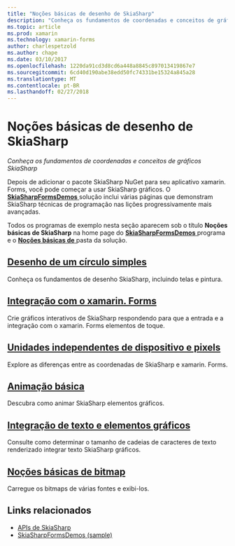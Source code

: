 ```yaml
---
title: "Noções básicas de desenho de SkiaSharp"
description: "Conheça os fundamentos de coordenadas e conceitos de gráficos SkiaSharp"
ms.topic: article
ms.prod: xamarin
ms.technology: xamarin-forms
author: charlespetzold
ms.author: chape
ms.date: 03/10/2017
ms.openlocfilehash: 1220da91cd3d8cd6a448a8845c897013419867e7
ms.sourcegitcommit: 6cd40d190abe38edd50fc74331be15324a845a28
ms.translationtype: MT
ms.contentlocale: pt-BR
ms.lasthandoff: 02/27/2018
---
```

# <a name="skiasharp-drawing-basics"></a>Noções básicas de desenho de SkiaSharp

_Conheça os fundamentos de coordenadas e conceitos de gráficos SkiaSharp_

Depois de adicionar o pacote SkiaSharp NuGet para seu aplicativo xamarin. Forms, você pode começar a usar SkiaSharp gráficos. O [ **SkiaSharpFormsDemos** ](https://developer.xamarin.com/samples/xamarin-forms/SkiaSharpForms/SkiaSharpFormsDemos/) solução inclui várias páginas que demonstram SkiaSharp técnicas de programação nas lições progressivamente mais avançadas.

Todos os programas de exemplo nesta seção aparecem sob o título **Noções básicas de SkiaSharp** na home page do [ **SkiaSharpFormsDemos** ](https://developer.xamarin.com/samples/xamarin-forms/SkiaSharpForms/SkiaSharpFormsDemos/) programa e o [ **Noções básicas de** ](https://github.com/xamarin/xamarin-forms-samples/tree/master/SkiaSharpForms/SkiaSharpFormsDemos/SkiaSharpFormsDemos/SkiaSharpFormsDemos/Basics) pasta da solução.

## <a name="drawing-a-simple-circlecirclemd"></a>[Desenho de um círculo simples](circle.md)

Conheça os fundamentos de desenho SkiaSharp, incluindo telas e pintura.

## <a name="integrating-with-xamarinformsintegrationmd"></a>[Integração com o xamarin. Forms](integration.md)

Crie gráficos interativos de SkiaSharp respondendo para que a entrada e a integração com o xamarin. Forms elementos de toque.

## <a name="pixels-and-device-independent-unitspixelsmd"></a>[Unidades independentes de dispositivo e pixels](pixels.md)

Explore as diferenças entre as coordenadas de SkiaSharp e xamarin. Forms.

## <a name="basic-animationanimationmd"></a>[Animação básica](animation.md)

Descubra como animar SkiaSharp elementos gráficos.

## <a name="integrating-text-and-graphicstextmd"></a>[Integração de texto e elementos gráficos](text.md)

Consulte como determinar o tamanho de cadeias de caracteres de texto renderizado integrar texto SkiaSharp gráficos.

## <a name="bitmap-basicsbitmapsmd"></a>[Noções básicas de bitmap](bitmaps.md)

Carregue os bitmaps de várias fontes e exibi-los.


## <a name="related-links"></a>Links relacionados

- [APIs de SkiaSharp](https://developer.xamarin.com/api/root/SkiaSharp/)
- [SkiaSharpFormsDemos (sample)](https://developer.xamarin.com/samples/xamarin-forms/SkiaSharpForms/SkiaSharpFormsDemos/)
